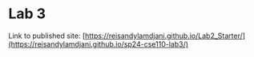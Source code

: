 # Lab 3
Link to published site: [https://reisandylamdjani.github.io/Lab2_Starter/](https://reisandylamdjani.github.io/sp24-cse110-lab3/)
